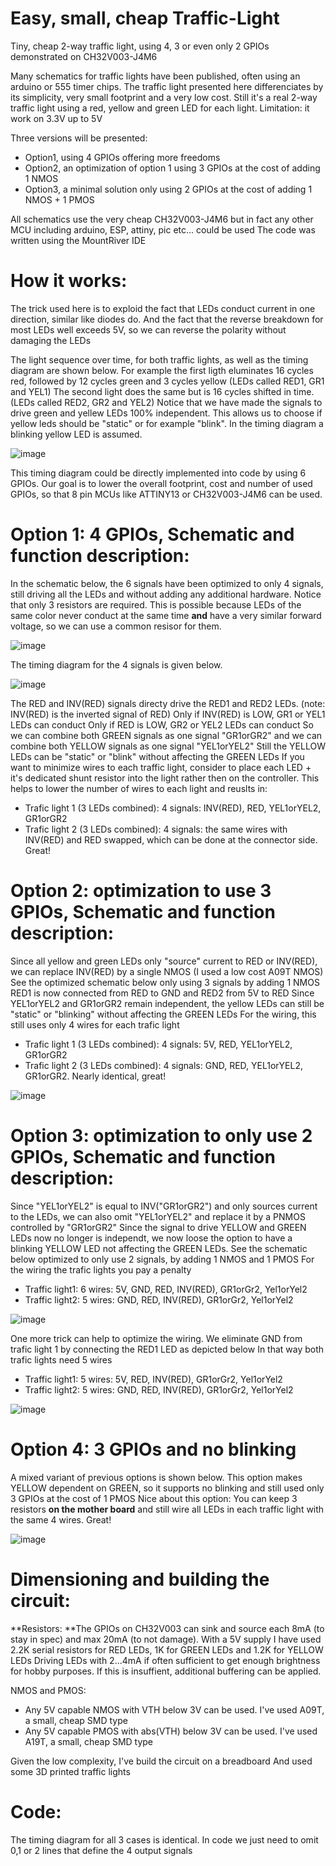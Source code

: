 # Easy, small, cheap Traffic-Light
Tiny, cheap 2-way traffic light, using 4, 3 or even only 2 GPIOs demonstrated on CH32V003-J4M6

Many schematics for traffic lights have been published, often using an arduino or 555 timer chips.
The traffic light presented here differenciates by its simplicity, very small footprint and a very low cost.
Still it's a real 2-way traffic light using a red, yellow and green LED for each light.
Limitation: it work on 3.3V up to 5V

Three versions will be presented:
* Option1, using 4 GPIOs offering more freedoms
* Option2, an optimization of option 1 using 3 GPIOs at the cost of adding 1 NMOS
* Option3, a minimal solution only using 2 GPIOs at the cost of adding 1 NMOS + 1 PMOS

All schematics use the very cheap CH32V003-J4M6 but in fact any other MCU including arduino, ESP, attiny, pic etc... could be used
The code was written using the MountRiver IDE

# How it works:

The trick used here is to exploid the fact that LEDs conduct current in one direction, similar like diodes do.
And the fact that the reverse breakdown for most LEDs well exceeds 5V, so we can reverse the polarity without damaging the LEDs

The light sequence over time, for both traffic lights, as well as the timing diagram are shown below.
For example the first ligth eluminates 16 cycles red, followed by 12 cycles green and 3 cycles yellow (LEDs called RED1, GR1 and YEL1)
The second light does the same but is 16 cycles shifted in time. (LEDs called RED2, GR2 and YEL2)
Notice that we have made the signals to drive green and yellew LEDs 100% independent. 
This allows us to choose if yellow leds should be "static" or for example "blink". In the timing diagram a blinking yellow LED is assumed.

![image](https://github.com/user-attachments/assets/54dc4336-8bfd-4ae0-b32c-e769c1f5cb1c)

This timing diagram could be directly implemented into code by using 6 GPIOs. Our goal is to lower the overall footprint, cost and number of used GPIOs, so that 8 pin MCUs like ATTINY13 or CH32V003-J4M6 can be used.

# Option 1: 4 GPIOs, Schematic and function description:

In the schematic below, the 6 signals have been optimized to only 4 signals, still driving all the LEDs and without adding any additional hardware.
Notice that only 3 resistors are required. This is possible because LEDs of the same color never conduct at the same time **and** have a very similar forward voltage, so we can use a common resisor for them.

![image](https://github.com/user-attachments/assets/892a00ff-bb77-4b90-aca6-3b825df8fe5a)

The timing diagram for the 4 signals is given below. 

![image](https://github.com/user-attachments/assets/2b25a604-bf16-4c48-b3c0-2a1af110bca6)

The RED and INV(RED) signals directy drive the RED1 and RED2 LEDs. (note: INV(RED) is the inverted signal of RED)
Only if INV(RED) is LOW, GR1 or YEL1 LEDs can conduct
Only if RED is LOW, GR2 or YEL2 LEDs can conduct
So we can combine both GREEN signals as one signal "GR1orGR2"
and we can combine both YELLOW signals as one signal "YEL1orYEL2"
Still the YELLOW LEDs can be "static" or "blink" without affecting the GREEN LEDs
If you want to minimize wires to each traffic light, consider to place each LED + it's dedicated shunt resistor into the light rather then on the controller. 
This helps to lower the number of wires to each light and reuslts in:
* Trafic light 1 (3 LEDs combined): 4 signals: INV(RED), RED, YEL1orYEL2, GR1orGR2
* Trafic light 2 (3 LEDs combined): 4 signals: the same wires with INV(RED) and RED swapped, which can be done at the connector side. Great!

# Option 2: optimization to use 3 GPIOs, Schematic and function description:
Since all yellow and green LEDs only "source" current to RED or INV(RED), we can replace INV(RED) by a single NMOS (I used a low cost A09T NMOS)
See the optimized schematic below only using 3 signals by adding 1 NMOS
RED1 is now connected from RED to GND and RED2 from 5V to RED
Since YEL1orYEL2 and GR1orGR2 remain independent, the yellow LEDs can still be "static" or "blinking" without affecting the GREEN LEDs
For the wiring, this still uses only 4 wires for each trafic light
* Trafic light 1 (3 LEDs combined): 4 signals: 5V, RED, YEL1orYEL2, GR1orGR2
* Trafic light 2 (3 LEDs combined): 4 signals: GND, RED, YEL1orYEL2, GR1orGR2. Nearly identical, great!

![image](https://github.com/user-attachments/assets/8fa2bb8b-fbd3-4763-93f2-14c9fce2cc37)

# Option 3: optimization to only use 2 GPIOs, Schematic and function description:
Since "YEL1orYEL2" is equal to INV("GR1orGR2") and only sources current to the LEDs, we can also omit "YEL1orYEL2" and replace it by a PNMOS controlled by "GR1orGR2" 
Since  the signal to drive YELLOW and GREEN LEDs now no longer is independt, we now loose the option to have a blinking YELLOW LED not affecting the GREEN LEDs.
See the schematic below optimized to only use 2 signals, by adding 1 NMOS and 1 PMOS
For the wiring the trafic lights you pay a penalty
* Traffic light1: 6 wires: 5V, GND, RED, INV(RED), GR1orGr2, Yel1orYel2
* Traffic light2: 5 wires: GND, RED, INV(RED), GR1orGr2, Yel1orYel2

![image](https://github.com/user-attachments/assets/7e694705-087a-47ed-a941-166733ece35b)

One more trick can help to optimize the wiring. We eliminate GND from trafic light 1 by connecting the RED1 LED as depicted below
In that way both trafic lights need 5 wires
* Traffic light1: 5 wires: 5V, RED, INV(RED), GR1orGr2, Yel1orYel2
* Traffic light2: 5 wires: GND, RED, INV(RED), GR1orGr2, Yel1orYel2

![image](https://github.com/user-attachments/assets/5be2b290-3d92-4d49-937e-39a3e33a8a57)

# Option 4: 3 GPIOs and no blinking
A mixed variant of previous options is shown below. 
This option makes YELLOW dependent on GREEN, so it supports no blinking and  still used only 3 GPIOs at the cost of 1 PMOS
Nice about this option: You can keep 3 resistors **on the mother board** and still wire all LEDs in each traffic light with the same 4 wires. Great!

![image](https://github.com/user-attachments/assets/d4927ea3-7d85-4b17-81c1-29cb8158ea9f)

# Dimensioning and building the circuit:

**Resistors: **The GPIOs on CH32V003 can sink and source each 8mA (to stay in spec) and max 20mA (to not damage).
With a 5V supply I have used 2.2K serial resistors for RED LEDs, 1K for GREEN LEDs and 1.2K for YELLOW LEDs
Driving LEDs with 2...4mA if often sufficient to get enough brightness for hobby purposes.
If this is insuffient, additional buffering can be applied.

NMOS and PMOS: 
* Any 5V capable NMOS with VTH below 3V can be used. I've used A09T, a small, cheap SMD type
* Any 5V capable PMOS with abs(VTH) below 3V can be used. I've used A19T, a small, cheap SMD type

Given the low complexity, I've build the circuit on a breadboard
And used some 3D printed traffic lights

# Code:

The timing diagram for all 3 cases is identical. 
In code we just need to omit 0,1 or 2 lines that define the 4 output signals
